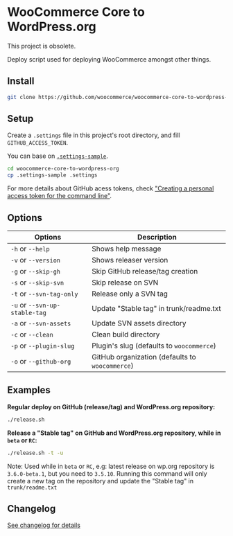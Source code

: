 # WooCommerce Core to WordPress.org

This project is obsolete.

Deploy script used for deploying WooCommerce amongst other things.

## Install

```bash
git clone https://github.com/woocommerce/woocommerce-core-to-wordpress-org.git
```

## Setup

Create a `.settings` file in this project's root directory, and fill `GITHUB_ACCESS_TOKEN`.

You can base on [`.settings-sample`](https://github.com/woocommerce/woocommerce-core-to-wordpress-org/blob/master/.settings-sample).

```bash
cd woocommerce-core-to-wordpress-org
cp .settings-sample .settings
```

For more details about GitHub acess tokens, check ["Creating a personal access token for the command line"](https://help.github.com/en/articles/creating-a-personal-access-token-for-the-command-line).

## Options

| Options                       | Description                                     |
|-------------------------------|-------------------------------------------------|
| `-h` or `--help`              | Shows help message                              |
| `-v` or `--version`           | Shows releaser version                          |
| `-g` or `--skip-gh`           | Skip GitHub release/tag creation                |
| `-s` or `--skip-svn`          | Skip release on SVN                             |
| `-t` or `--svn-tag-only`      | Release only a SVN tag                          |
| `-u` or `--svn-up-stable-tag` | Update "Stable tag" in trunk/readme.txt         |
| `-a` or `--svn-assets`        | Update SVN assets directory                     |
| `-c` or `--clean`             | Clean build directory                           |
| `-p` or `--plugin-slug`       | Plugin's slug (defaults to `woocommerce`)       |
| `-o` or `--github-org`        | GitHub organization (defaults to `woocommerce`) |

## Examples

**Regular deploy on GitHub (release/tag) and WordPress.org repository:**

```bash
./release.sh
```

**Release a "Stable tag" on GitHub and WordPress.org repository, while in `beta` or `RC`:**

```bash
./release.sh -t -u
```

Note: Used while in `beta` or `RC`, e.g: latest release on wp.org repository is `3.6.0-beta.1`, but you need to `3.5.10`. Running this command will only create a new tag on the repository and update the "Stable tag" in `trunk/readme.txt`

## Changelog

[See changelog for details](https://github.com/woocommerce/woocommerce-core-to-wordpress-org/blob/master/CHANGELOG.md)
